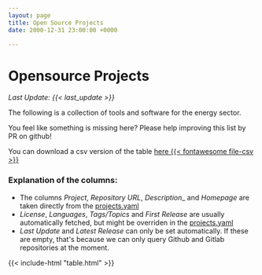 ```yaml
---
layout: page
title: Open Source Projects
date: 2000-12-31 23:00:00 +0000

---
```


# Opensource Projects
_Last Update: {{< last_update >}}_

The following is a collection of tools and software for the energy sector.

You feel like something is missing here? Please help improving this list by PR on github!

You can download a csv version of the table [here {{< fontawesome file-csv >}}](table.csv)


### Explanation of the columns:

- The columns _Project_, _Repository URL_, _Description__ and _Homepage_ are taken directly from the [projects.yaml](https://github.com/oss-in-energy/oss-in-energy/blob/master/projects.yaml)
- _License_, _Languages_, _Tags/Topics_ and _First Release_ are usually automatically fetched, but might be overriden in the [projects.yaml](https://github.com/oss-in-energy/oss-in-energy/blob/master/projects.yaml)
- _Last Update_ and _Latest Release_ can only be set automatically. If these are empty, that's because we can only query Github and Gitlab repositories at the moment.

{{< include-html "table.html" >}}
